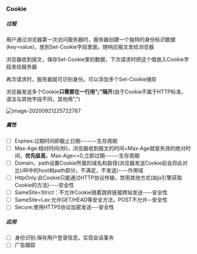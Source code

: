 ### Cookie

##### 过程

用户通过浏览器第一次访问服务器时，服务器创建一个独特的身份标识数据(key=value)，放到Set-Cookie字段里面，随响应报文发给浏览器

浏览器收到报文，保存Set-Cookie里的数据，下次请求时把这个值放入Cookie字段发给服务器

再次请求时，服务器就可识别身份。可以添加多个Set-Cookie储存

浏览器发送多个Cookie**只需要在一行用";"隔开**(由于Cookie不属于HTTP标准，语法与其他字段不同，其他用",")

![image-20200921225722787](C:\Users\Admin\AppData\Roaming\Typora\typora-user-images\image-20200921225722787.png)

##### 属性

- [ ] Expires:过期时间即截止日期-------生存周期
- [ ] Max-Age:相对时间(秒)，浏览器收到报文的时间+Max-Age就是失效的绝对时间，**优先级高**，Max-Age<=0,立即过期------生存周期
- [ ] Domain，path设置Cookie所属的域名和路径(浏览器发送Cookie前会将此对比URI中的host和path部分，不满足，不发送)----作用域
- [ ] HttpOnly:此Cookie只能通过HTTP协议传输，禁用其他方式(如js引擎获取Cookie的方法)----安全性
- [ ] SameSite=Strict：不允许Cookie随着跳转链接跨站发送----安全性
- [ ] SameSite=Lax:允许GET/HEAD等安全方法，POST不允许--安全性
- [ ] Secure:使用HTTPS协议加密发送---安全性

##### 应用

- [ ] 身份识别:保存用户登录信息，实现会话事务
- [ ] 广告跟踪